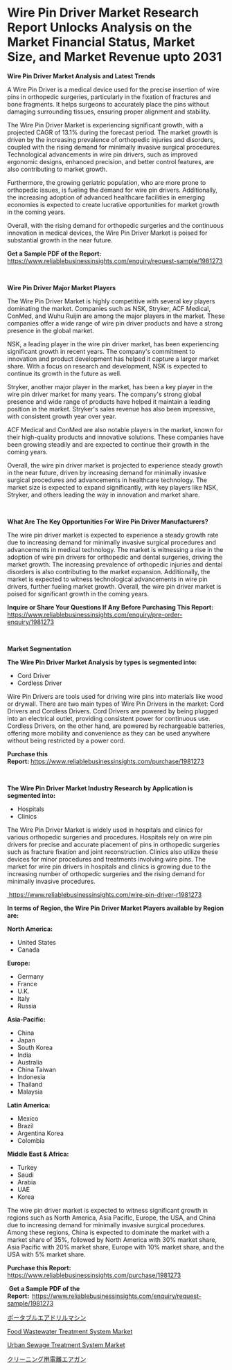 <p><h1>Wire Pin Driver Market Research Report Unlocks Analysis on the Market Financial Status, Market Size, and Market Revenue upto 2031</h1></p><p><strong>Wire Pin Driver Market Analysis and Latest Trends</strong></p>
<p><p>A Wire Pin Driver is a medical device used for the precise insertion of wire pins in orthopedic surgeries, particularly in the fixation of fractures and bone fragments. It helps surgeons to accurately place the pins without damaging surrounding tissues, ensuring proper alignment and stability.</p><p>The Wire Pin Driver Market is experiencing significant growth, with a projected CAGR of 13.1% during the forecast period. The market growth is driven by the increasing prevalence of orthopedic injuries and disorders, coupled with the rising demand for minimally invasive surgical procedures. Technological advancements in wire pin drivers, such as improved ergonomic designs, enhanced precision, and better control features, are also contributing to market growth.</p><p>Furthermore, the growing geriatric population, who are more prone to orthopedic issues, is fueling the demand for wire pin drivers. Additionally, the increasing adoption of advanced healthcare facilities in emerging economies is expected to create lucrative opportunities for market growth in the coming years.</p><p>Overall, with the rising demand for orthopedic surgeries and the continuous innovation in medical devices, the Wire Pin Driver Market is poised for substantial growth in the near future.</p></p>
<p><strong>Get a Sample PDF of the Report:&nbsp;</strong> <a href="https://www.reliablebusinessinsights.com/enquiry/request-sample/1981273">https://www.reliablebusinessinsights.com/enquiry/request-sample/1981273</a></p>
<p>&nbsp;</p>
<p><strong>Wire Pin Driver Major Market Players</strong></p>
<p><p>The Wire Pin Driver Market is highly competitive with several key players dominating the market. Companies such as NSK, Stryker, ACF Medical, ConMed, and Wuhu Ruijin are among the major players in the market. These companies offer a wide range of wire pin driver products and have a strong presence in the global market.</p><p>NSK, a leading player in the wire pin driver market, has been experiencing significant growth in recent years. The company's commitment to innovation and product development has helped it capture a larger market share. With a focus on research and development, NSK is expected to continue its growth in the future as well.</p><p>Stryker, another major player in the market, has been a key player in the wire pin driver market for many years. The company's strong global presence and wide range of products have helped it maintain a leading position in the market. Stryker's sales revenue has also been impressive, with consistent growth year over year.</p><p>ACF Medical and ConMed are also notable players in the market, known for their high-quality products and innovative solutions. These companies have been growing steadily and are expected to continue their growth in the coming years.</p><p>Overall, the wire pin driver market is projected to experience steady growth in the near future, driven by increasing demand for minimally invasive surgical procedures and advancements in healthcare technology. The market size is expected to expand significantly, with key players like NSK, Stryker, and others leading the way in innovation and market share.</p></p>
<p>&nbsp;</p>
<p><strong>What Are The Key Opportunities For Wire Pin Driver Manufacturers?</strong></p>
<p><p>The wire pin driver market is expected to experience a steady growth rate due to increasing demand for minimally invasive surgical procedures and advancements in medical technology. The market is witnessing a rise in the adoption of wire pin drivers for orthopedic and dental surgeries, driving the market growth. The increasing prevalence of orthopedic injuries and dental disorders is also contributing to the market expansion. Additionally, the market is expected to witness technological advancements in wire pin drivers, further fueling market growth. Overall, the wire pin driver market is poised for significant growth in the coming years.</p></p>
<p><strong>Inquire or Share Your Questions If Any Before Purchasing This Report:</strong> <a href="https://www.reliablebusinessinsights.com/enquiry/pre-order-enquiry/1981273">https://www.reliablebusinessinsights.com/enquiry/pre-order-enquiry/1981273</a></p>
<p>&nbsp;</p>
<p><strong>Market Segmentation</strong></p>
<p><strong>The Wire Pin Driver Market Analysis by types is segmented into:</strong></p>
<p><ul><li>Cord Driver</li><li>Cordless Driver</li></ul></p>
<p><p>Wire Pin Drivers are tools used for driving wire pins into materials like wood or drywall. There are two main types of Wire Pin Drivers in the market: Cord Drivers and Cordless Drivers. Cord Drivers are powered by being plugged into an electrical outlet, providing consistent power for continuous use. Cordless Drivers, on the other hand, are powered by rechargeable batteries, offering more mobility and convenience as they can be used anywhere without being restricted by a power cord.</p></p>
<p><strong>Purchase this Report:&nbsp;</strong><a href="https://www.reliablebusinessinsights.com/purchase/1981273">https://www.reliablebusinessinsights.com/purchase/1981273</a></p>
<p>&nbsp;</p>
<p><strong>The Wire Pin Driver Market Industry Research by Application is segmented into:</strong></p>
<p><ul><li>Hospitals</li><li>Clinics</li></ul></p>
<p><p>The Wire Pin Driver Market is widely used in hospitals and clinics for various orthopedic surgeries and procedures. Hospitals rely on wire pin drivers for precise and accurate placement of pins in orthopedic surgeries such as fracture fixation and joint reconstruction. Clinics also utilize these devices for minor procedures and treatments involving wire pins. The market for wire pin drivers in hospitals and clinics is growing due to the increasing number of orthopedic surgeries and the rising demand for minimally invasive procedures.</p></p>
<p><a href="https://www.reliablebusinessinsights.com/wire-pin-driver-r1981273">&nbsp;https://www.reliablebusinessinsights.com/wire-pin-driver-r1981273</a></p>
<p><strong>In terms of Region, the Wire Pin Driver Market Players available by Region are:</strong></p>
<p>
    <p> <strong> North America: </strong>
        <ul>
            <li>United States</li>
            <li>Canada</li>
        </ul>
        </p> 
    <p> <strong> Europe: </strong>
        <ul>
            <li>Germany</li>
            <li>France</li>
            <li>U.K.</li>
            <li>Italy</li>
            <li>Russia</li>
        </ul>
        </p> 
    <p> <strong> Asia-Pacific: </strong>
        <ul>
            <li>China</li>
            <li>Japan</li>
            <li>South Korea</li>
            <li>India</li>
            <li>Australia</li>
            <li>China Taiwan</li>
            <li>Indonesia</li>
            <li>Thailand</li>
            <li>Malaysia</li>
        </ul>
        </p> 
    <p> <strong> Latin America: </strong>
        <ul>
            <li>Mexico</li>
            <li>Brazil</li>
            <li>Argentina Korea</li>
            <li>Colombia</li>
        </ul>
        </p> 
    <p> <strong> Middle East & Africa: </strong>
        <ul>
            <li>Turkey</li>
            <li>Saudi</li>
            <li>Arabia</li>
            <li>UAE</li>
            <li>Korea</li>
        </ul>
    </p>
    </p>
<p><p>The wire pin driver market is expected to witness significant growth in regions such as North America, Asia Pacific, Europe, the USA, and China due to increasing demand for minimally invasive surgical procedures. Among these regions, China is expected to dominate the market with a market share of 35%, followed by North America with 30% market share, Asia Pacific with 20% market share, Europe with 10% market share, and the USA with 5% market share.</p></p>
<p><strong>Purchase this Report: </strong><a href="https://www.reliablebusinessinsights.com/purchase/1981273">https://www.reliablebusinessinsights.com/purchase/1981273</a></p>
<p>&nbsp;<strong>Get a Sample PDF of the Report:&nbsp;&nbsp;</strong><a href="https://www.reliablebusinessinsights.com/enquiry/request-sample/1981273">https://www.reliablebusinessinsights.com/enquiry/request-sample/1981273</a></p>
<p><strong></strong></p>
<p><p><a href="https://github.com/KaydenJohns1964/Market-Research-Report-List-2/blob/main/9732362170562.md">ポータブルエアドリルマシン</a></p><p><a href="https://github.com/NaomieConner2023/Market-Research-Report-List-1/blob/main/food-wastewater-treatment-system-market.md">Food Wastewater Treatment System Market</a></p><p><a href="https://github.com/iprahimabdulrahmman/Market-Research-Report-List-1/blob/main/urban-sewage-treatment-system-market.md">Urban Sewage Treatment System Market</a></p><p><a href="https://github.com/decker5351/Market-Research-Report-List-2/blob/main/3693786170563.md">クリーニング用電離エアガン</a></p></p>